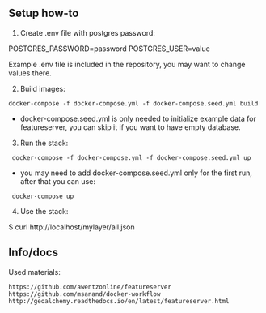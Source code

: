 ## Setup how-to

1. Create .env file with postgres password:

POSTGRES_PASSWORD=password
POSTGRES_USER=value

Example .env file is included in the repository, you may want to change values there.

2. Build images:

```docker-compose -f docker-compose.yml -f docker-compose.seed.yml build```

* docker-compose.seed.yml is only needed to initialize example data for featureserver, you can skip it if you want to have empty database.
3. Run the stack:


``` docker-compose -f docker-compose.yml -f docker-compose.seed.yml up```

* you may need to add docker-compose.seed.yml only for the first run, after that you can use:

``` docker-compose up```

4. Use the stack:

$ curl http://localhost/mylayer/all.json


## Info/docs


Used materials:
```
https://github.com/awentzonline/featureserver
https://github.com/msanand/docker-workflow
http://geoalchemy.readthedocs.io/en/latest/featureserver.html
```


